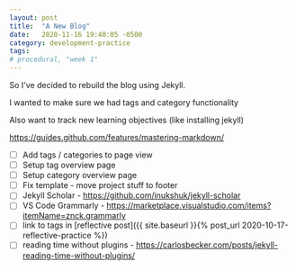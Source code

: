 ```yaml
---
layout: post
title:  "A New Blog"
date:   2020-11-16 19:40:05 -0500
category: development-practice
tags: 
# procedural, "week 1"
---
```


So I've decided to rebuild the blog using Jekyll.

I wanted to make sure we had tags and category functionality

Also want to track new learning objectives (like installing jekyll)

https://guides.github.com/features/mastering-markdown/

- [ ] Add tags / categories to page view
- [ ] Setup tag overview page
- [ ] Setup category overview page
- [ ] Fix template - move project stuff to footer
- [ ] Jekyll Scholar - https://github.com/inukshuk/jekyll-scholar
- [ ] VS Code Grammarly - https://marketplace.visualstudio.com/items?itemName=znck.grammarly
- [ ] link to tags in [reflective post]({{ site.baseurl }}{% post_url 2020-10-17-reflective-practice %})
- [ ] reading time without plugins - https://carlosbecker.com/posts/jekyll-reading-time-without-plugins/